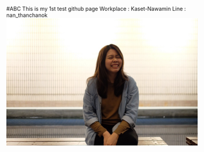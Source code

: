 #ABC
This is my 1st test github page
Workplace : Kaset-Nawamin
Line : nan_thanchanok
![GitHub Logo](/pic/S__5603364.jpg)
